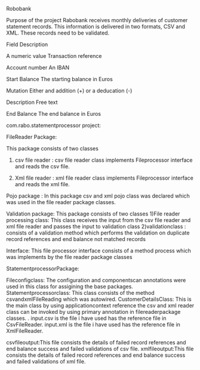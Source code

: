 Robobank

Purpose of the project
Rabobank receives monthly deliveries of customer statement records. This information is delivered in two formats, CSV and XML. These records need to be validated.


Field	                             Description                           

A numeric value                      Transaction reference

Account number                       An IBAN

Start Balance                        The starting balance in Euros

Mutation                             Either and addition (+) or a deducation (-)

Description                           Free text

End Balance                           The end balance in Euros

com.rabo.statementprocessor project:

FileReader Package:

This package consists of two classes 

1) csv file reader : csv file reader class implements Fileprocessor interface and reads the csv file.

2) Xml file reader : xml file reader class implements Fileprocessor interface and reads the xml file.

Pojo package :
In this package csv and xml pojo class was declared which was used in the file reader package classes.

Validation package:
This package consists of two classes 
1)File reader processing class: This class receives the input from the csv file reader and xml file reader and passes the input to validation class
2)validationclass : consists of a validation method which performs the validation on duplicate record references and end balance not matched records

Interface:
This file processor interface consists of a method process which was implements by the file reader package classes

StatementprocessorPackage:

Fileconfigclass: The configuration and componentscan annotations were used in this class for assigining the base packages.
Statementprocessorclass: This class consists of the method csvandxmlFileReading which was autowired.
CustomerDetailsClass: This is the main class by using applicationcontext reference  the csv and xml reader class can be invoked 
by using primary annotation in filereaderpackage classes.
.
input.csv is the file i have used has the reference file in CsvFileReader.
input.xml is the file i have used has the reference file in XmlFileReader.

csvfileoutput:This file consists the details of failed record references and end balance success and failed validations of csv file.
xmlfileoutput:This file consists the details of failed record references and end balance success and failed validations of xml file.












